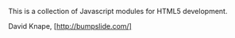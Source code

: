 This is a collection of Javascript modules for HTML5 development.

David Knape, [http://bumpslide.com/]
